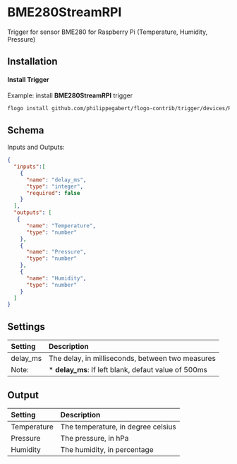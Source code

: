 # BME280StreamRPI


Trigger for sensor BME280 for Raspberry Pi (Temperature, Humidity, Pressure)

## Installation

#### Install Trigger
Example: install **BME280StreamRPI** trigger

```bash
flogo install github.com/philippegabert/flogo-contrib/trigger/devices/RaspberryPi/BME280StreamRPI
```


## Schema
Inputs and Outputs:

```json
{
  "inputs":[
    {
      "name": "delay_ms",
      "type": "integer",
      "required": false
    }
  ],
  "outputs": [
   {
      "name": "Temperature",
      "type": "number"
    },
    {
      "name": "Pressure",
      "type": "number"
    },
    {
      "name": "Humidity",
      "type": "number"
    }
  ]
}
```
## Settings
| Setting     | Description    |
|:------------|:---------------|
| delay_ms      | The delay, in milliseconds, between two measures |         
Note: |* **delay_ms**: If left blank, defaut value of 500ms



## Output
| Setting     | Description    |
|:------------|:---------------|
| Temperature      | The temperature, in degree celsius |         
| Pressure      | The pressure, in hPa |      
| Humidity      | The humidity, in percentage |     

